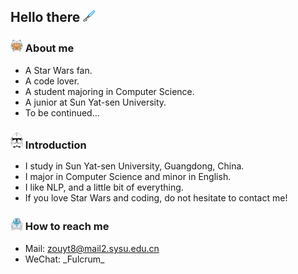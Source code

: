 ## Hello there <img src="https://github.com/fulcrum-zou/fulcrum-zou/blob/main/pics/bluelightsaber.png" width=20px>

### <img src="https://github.com/fulcrum-zou/fulcrum-zou/blob/main/pics/ahsoka.png" width=20px> About me

- A Star Wars fan.
- A code lover.
- A student majoring in Computer Science.
- A junior at Sun Yat-sen University.
- To be continued...

### <img src="https://github.com/fulcrum-zou/fulcrum-zou/blob/main/pics/clone_trooper.png" width=20px> Introduction

- I study in Sun Yat-sen University, Guangdong, China.
- I major in Computer Science and minor in English.
- I like NLP, and a little bit of everything.
- If you love Star Wars and coding, do not hesitate to contact me!

### <img src="https://github.com/fulcrum-zou/fulcrum-zou/blob/main/pics/r2d2.png" width=20px> How to reach me

- Mail: zouyt8@mail2.sysu.edu.cn
-  WeChat: \_Fulcrum\_






